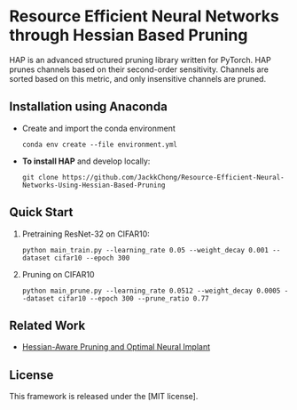 # Resource Efficient Neural Networks through Hessian Based Pruning

HAP is an advanced structured pruning library written for PyTorch. HAP prunes channels based on their second-order sensitivity. Channels are sorted based on this metric, and only insensitive channels are pruned.


## Installation using Anaconda

- Create and import the conda environment
   ```
   conda env create --file environment.yml
   ```

- **To install HAP** and develop locally:

   ```
   git clone https://github.com/JackkChong/Resource-Efficient-Neural-Networks-Using-Hessian-Based-Pruning
   ```

## Quick Start

1. Pretraining ResNet-32 on CIFAR10:

   ```
   python main_train.py --learning_rate 0.05 --weight_decay 0.001 --dataset cifar10 --epoch 300
   ```

   

2. Pruning on CIFAR10

   ```
   python main_prune.py --learning_rate 0.0512 --weight_decay 0.0005 --dataset cifar10 --epoch 300 --prune_ratio 0.77
   ```

   
## Related Work

- [Hessian-Aware Pruning and Optimal Neural Implant](https://arxiv.org/abs/2101.08940)



## License

This framework is released under the [MIT license].
